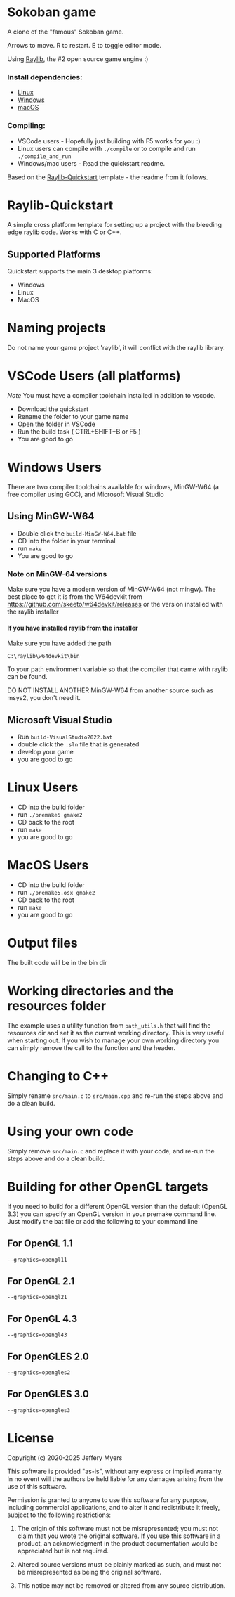 # Sokoban game

A clone of the "famous" Sokoban game.

Arrows to move.
R to restart.
E to toggle editor mode.

Using [Raylib](https://www.raylib.com/), the #2 open source game engine :)

### Install dependencies:
- [Linux](https://github.com/raysan5/raylib/wiki/Working-on-GNU-Linux)
- [Windows](https://github.com/raysan5/raylib/wiki/Working-on-Windows)
- [macOS](https://github.com/raysan5/raylib/wiki/Working-on-macOS)

### Compiling:
- VSCode users - Hopefully just building with F5 works for you :)
- Linux users can compile with `./compile` or to compile and run `./compile_and_run`
- Windows/mac users - Read the quickstart readme.

Based on the [Raylib-Quickstart](https://github.com/raylib-extras/raylib-quickstart) template - the readme from it follows.

# Raylib-Quickstart
A simple cross platform template for setting up a project with the bleeding edge raylib code.
Works with C or C++.

## Supported Platforms
Quickstart supports the main 3 desktop platforms:
* Windows
* Linux
* MacOS

# Naming projects
Do not name your game project 'raylib', it will conflict with the raylib library.

# VSCode Users (all platforms)
*Note* You must have a compiler toolchain installed in addition to vscode.

* Download the quickstart
* Rename the folder to your game name
* Open the folder in VSCode
* Run the build task ( CTRL+SHIFT+B or F5 )
* You are good to go

# Windows Users
There are two compiler toolchains available for windows, MinGW-W64 (a free compiler using GCC), and Microsoft Visual Studio
## Using MinGW-W64
* Double click the `build-MinGW-W64.bat` file
* CD into the folder in your terminal
* run `make`
* You are good to go

### Note on MinGW-64 versions
Make sure you have a modern version of MinGW-W64 (not mingw).
The best place to get it is from the W64devkit from
https://github.com/skeeto/w64devkit/releases
or the version installed with the raylib installer
#### If you have installed raylib from the installer
Make sure you have added the path

`C:\raylib\w64devkit\bin`

To your path environment variable so that the compiler that came with raylib can be found.

DO NOT INSTALL ANOTHER MinGW-W64 from another source such as msys2, you don't need it.

## Microsoft Visual Studio
* Run `build-VisualStudio2022.bat`
* double click the `.sln` file that is generated
* develop your game
* you are good to go

# Linux Users
* CD into the build folder
* run `./premake5 gmake2`
* CD back to the root
* run `make`
* you are good to go

# MacOS Users
* CD into the build folder
* run `./premake5.osx gmake2`
* CD back to the root
* run `make`
* you are good to go

# Output files
The built code will be in the bin dir

# Working directories and the resources folder
The example uses a utility function from `path_utils.h` that will find the resources dir and set it as the current working directory. This is very useful when starting out. If you wish to manage your own working directory you can simply remove the call to the function and the header.

# Changing to C++
Simply rename `src/main.c` to `src/main.cpp` and re-run the steps above and do a clean build.

# Using your own code
Simply remove `src/main.c` and replace it with your code, and re-run the steps above and do a clean build.

# Building for other OpenGL targets
If you need to build for a different OpenGL version than the default (OpenGL 3.3) you can specify an OpenGL version in your premake command line. Just modify the bat file or add the following to your command line

## For OpenGL 1.1
`--graphics=opengl11`

## For OpenGL 2.1
`--graphics=opengl21`

## For OpenGL 4.3
`--graphics=opengl43`

## For OpenGLES 2.0
`--graphics=opengles2`

## For OpenGLES 3.0
`--graphics=opengles3`

# License
Copyright (c) 2020-2025 Jeffery Myers

This software is provided "as-is", without any express or implied warranty. In no event 
will the authors be held liable for any damages arising from the use of this software.

Permission is granted to anyone to use this software for any purpose, including commercial 
applications, and to alter it and redistribute it freely, subject to the following restrictions:

  1. The origin of this software must not be misrepresented; you must not claim that you 
  wrote the original software. If you use this software in a product, an acknowledgment 
  in the product documentation would be appreciated but is not required.

  2. Altered source versions must be plainly marked as such, and must not be misrepresented
  as being the original software.

  3. This notice may not be removed or altered from any source distribution.
